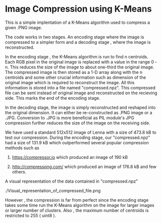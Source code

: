 # Image Compression using K-Means

This is a simple implentation of a K-Means algorithm used to compress a given .PNG image.

The code works in two stages. An encoding stage where the image is compressed to a simpler form and a decoding stage , where the image is reconstructed.

In the encoding stage , the K-Means algorithm is run to find n centroids. Each RGB pixel in the original image is replaced with a value in the range 0 - n. This reduces the size of the image to about one-third the original image. The compressed image is then stored as a 1-D array along with the n centroids and some other crucial information such as dimension of the original image which is required to reconstruct the image. All this information is stored into a file named "compressed.npz". This compressed file can be sent instead of original image and reconstructed on the recieving side. This marks the end of the encoding stage.

In the decoding stage, the image is simply reconstructed and reshaped into the original dimension. It can either be re-constructed as .PNG image or a .JPG. Conversion to .JPG is more beneficial as PIL module's JPG compression further reduces the size of the image on the receiving side. 


We have used a standard 512x512 image of Lenna with a size of 473.8 kB to test our compression. During the encoding stage, our "compressed.npz" had a size of 131.9 kB which outperformed several popular compression methods such as 

1. https://compressor.io which produced an image of 190 kB

2. http://compresspng.com/ which produced an image of 176.8 kB and few others.


A visual representation of the data contained in "compressed.npz"

./Visual_representation_of_compressed_file.png


However , the compression is far from perfect since the encoding stage takes some time run the K-Means algorithm on the image for larger images or larger number of clusters. Also , the maximum number of centroids is restricted to 255 ( uint8 ).
